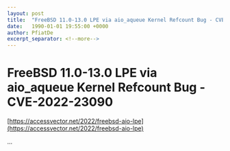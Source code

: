 ```yaml
---
layout: post
title:  "FreeBSD 11.0-13.0 LPE via aio_aqueue Kernel Refcount Bug - CVE-2022-23090"
date:   1990-01-01 19:55:00 +0000
author: PfiatDe
excerpt_separator: <!--more-->
---
```


# FreeBSD 11.0-13.0 LPE via aio_aqueue Kernel Refcount Bug - CVE-2022-23090
[https://accessvector.net/2022/freebsd-aio-lpe](https://accessvector.net/2022/freebsd-aio-lpe)

...
<!--more-->
